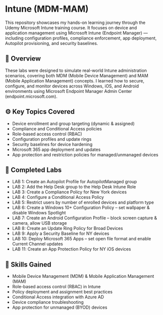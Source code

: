 # Intune (MDM-MAM)

This repository showcases my hands-on learning journey through the Udemy Microsoft Intune training course. It focuses on device and application management using Microsoft Intune (Endpoint Manager) — including configuration profiles, compliance enforcement, app deployment, Autopilot provisioning, and security baselines.

## 🧩 Overview

These labs were designed to simulate real-world Intune administration scenarios, covering both MDM (Mobile Device Management) and MAM (Mobile Application Management) concepts. I learned how to secure, configure, and monitor devices across Windows, iOS, and Android environments using Microsoft Endpoint Manager Admin Center (endpoint.microsoft.com).

## ⚙️ Key Topics Covered

-  Device enrollment and group targeting (dynamic & assigned)
-  Compliance and Conditional Access policies
-  Role-based access control (RBAC)
-  Configuration profiles and update rings
-  Security baselines for device hardening
-  Microsoft 365 app deployment and updates
-  App protection and restriction policies for managed/unmanaged devices

## 🧪 Completed Labs

-  LAB 1: Create an Autopilot Profile for AutopilotManaged group
-  LAB 2: Add the Help Desk group to the Help Desk Intune Role
-  LAB 3: Create a Compliance Policy for New York devices
-  LAB 4: Configure a Conditional Access Policy
-  LAB 5: Restrict users by number of enrolled devices and platform type
-  LAB 6: Create a Windows 10+ Configuration Policy – set wallpaper & disable Windows Spotlight
-  LAB 7: Create an Android Configuration Profile – block screen capture & camera, allow USB storage
-  LAB 8: Create an Update Ring Policy for Broad Devices
-  LAB 9: Apply a Security Baseline for NY devices
-  LAB 10: Deploy Microsoft 365 Apps – set open file format and enable Current Channel updates
-  LAB 11: Create an App Protection Policy for NY iOS devices

## 🧠 Skills Gained

-  Mobile Device Management (MDM) & Mobile Application Management (MAM)
-  Role-based access control (RBAC) in Intune
-  Policy deployment and assignment best practices
-  Conditional Access integration with Azure AD
-  Device compliance troubleshooting
-  App protection for unmanaged (BYOD) devices
